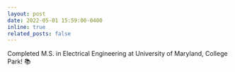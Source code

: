 ```yaml
---
layout: post
date: 2022-05-01 15:59:00-0400
inline: true
related_posts: false
---
```


Completed M.S. in Electrical Engineering at University of Maryland, College Park! 📚
